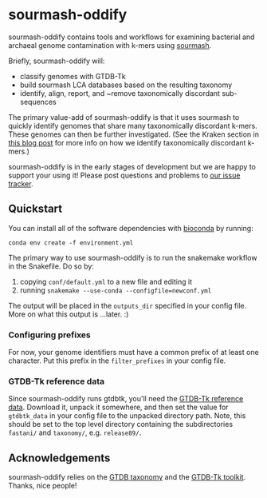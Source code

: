 # sourmash-oddify

sourmash-oddify contains tools and workflows for examining bacterial
and archaeal genome contamination with k-mers using
[sourmash](http://sourmash.rtfd.io/).

Briefly, sourmash-oddify will:

* classify genomes with GTDB-Tk
* build sourmash LCA databases based on the resulting taxonomy
* identify, align, report, and ~remove taxonomically discordant sub-sequences

The primary value-add of sourmash-oddify is that it uses sourmash to
quickly identify genomes that share many taxonomically discordant
k-mers. These genomes can then be further investigated.  (See the
Kraken section in [this blog
post](http://ivory.idyll.org/blog/2017-something-about-kmers.html) for
more info on how we identify taxonomically discordant k-mers.)

sourmash-oddify is in the early stages of development but we are happy
to support your using it! Please post questions and problems to [our
issue tracker](https://github.com/dib-lab/sourmash-oddify/issues).

## Quickstart

You can install all of the software dependencies with
[bioconda](https://bioconda.github.io/) by running:

```
conda env create -f environment.yml
```

The primary way to use sourmash-oddify is to run the snakemake
workflow in the Snakefile. Do so by:

1. copying `conf/default.yml` to a new file and editing it
2. running `snakemake --use-conda --configfile=newconf.yml`

The output will be placed in the `outputs_dir` specified in your config file.
More on what this output is ...later. :)

### Configuring prefixes

For now, your genome identifiers must have a common prefix of at least one
character. Put this prefix in the `filter_prefixes` in your config file.

### GTDB-Tk reference data

Since sourmash-oddify runs gtdbtk, you'll need the [GTDB-Tk reference
data](https://github.com/Ecogenomics/GTDBTk/blob/stable/README.md).
Download it, unpack it somewhere, and then set the value for
`gtdbtk_data` in your config file to the unpacked directory path.
Note, this should be set to the top level directory containing the
subdirectories `fastani/` and `taxonomy/`, e.g.  `release89/`.

## Acknowledgements

sourmash-oddify relies on the [GTDB
taxonomy](https://www.biorxiv.org/content/10.1101/256800v2) and the
[GTDB-Tk toolkit](https://github.com/Ecogenomics/GtdbTk). Thanks, nice
people!

